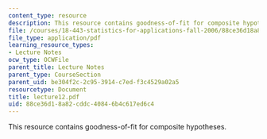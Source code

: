 ```yaml
---
content_type: resource
description: This resource contains goodness-of-fit for composite hypotheses.
file: /courses/18-443-statistics-for-applications-fall-2006/88ce36d18a82cddc40846b4c617ed6c4_lecture12.pdf
file_type: application/pdf
learning_resource_types:
- Lecture Notes
ocw_type: OCWFile
parent_title: Lecture Notes
parent_type: CourseSection
parent_uid: be304f2c-2c95-3914-c7ed-f3c4529a02a5
resourcetype: Document
title: lecture12.pdf
uid: 88ce36d1-8a82-cddc-4084-6b4c617ed6c4
---
```

This resource contains goodness-of-fit for composite hypotheses.

